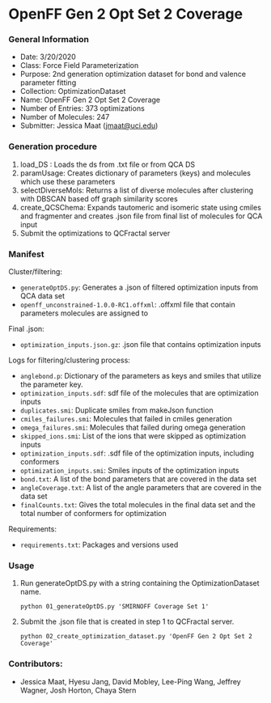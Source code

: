 # OpenFF Gen 2 Opt Set 2 Coverage

### General Information
 - Date: 3/20/2020
 - Class: Force Field Parameterization
 - Purpose: 2nd generation optimization dataset for bond and valence parameter fitting
 - Collection: OptimizationDataset
 - Name: OpenFF Gen 2 Opt Set 2 Coverage
 - Number of Entries: 373 optimizations
 - Number of Molecules: 247
 - Submitter: Jessica Maat (jmaat@uci.edu)

### Generation procedure

1. load_DS : Loads the ds from .txt file or from QCA DS
2. paramUsage: Creates dictionary of parameters (keys) and molecules which use these parameters
3. selectDiverseMols: Returns a list of diverse molecules after clustering with DBSCAN based off graph similarity scores
4. create_QCSChema: Expands tautomeric and isomeric state using cmiles and fragmenter and creates .json file from final list of molecules for QCA input
5. Submit the optimizations to QCFractal server

### Manifest

Cluster/filtering:
 - `generateOptDS.py`: Generates a .json of filtered optimization inputs from QCA data set
 - `openff_unconstrained-1.0.0-RC1.offxml`: .offxml file that contain parameters molecules are assigned to

Final .json:
 - `optimization_inputs.json.gz`: .json file that contains optimization inputs

Logs for filtering/clustering process:
 - `anglebond.p`: Dictionary of the parameters as keys and smiles that utilize the parameter key.
 - `optimization_inputs.sdf`: sdf file of the molecules that are optimization inputs
 - `duplicates.smi`: Duplicate smiles from makeJson function
 - `cmiles_failures.smi`: Molecules that failed in cmiles generation
 - `omega_failures.smi`: Molecules that failed during omega generation
 - `skipped_ions.smi`: List of the ions that were skipped as optimization inputs
 - `optimization_inputs.sdf`: .sdf file of the optimization inputs, including conformers
 - `optimization_inputs.smi`: Smiles inputs of the optimization inputs
 - `bond.txt`: A list of the bond parameters that are covered in the data set
 - `angleCoverage.txt`: A list of the angle parameters that are covered in the data set
 - `finalCounts.txt`: Gives the total molecules in the final data set and the total number of conformers for optimization

Requirements:
 - `requirements.txt`: Packages and versions used

### Usage
1. Run generateOptDS.py with a string containing the OptimizationDataset name.
    ```
    python 01_generateOptDS.py 'SMIRNOFF Coverage Set 1'

    ```
2. Submit the .json file that is created in step 1 to QCFractal server.
   ```
   python 02_create_optimization_dataset.py 'OpenFF Gen 2 Opt Set 2 Coverage'
   ```


### Contributors:
 - Jessica Maat, Hyesu Jang, David Mobley, Lee-Ping Wang, Jeffrey Wagner, Josh Horton, Chaya Stern

